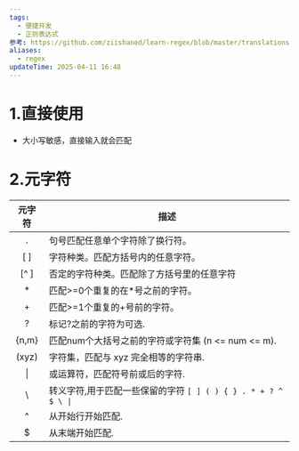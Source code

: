 ```yaml
---
tags:
  - 便捷开发
  - 正则表达式
参考: https://github.com/ziishaned/learn-regex/blob/master/translations/README-cn.md
aliases:
  - regex
updateTime: 2025-04-11 16:48
---
```

# 1.直接使用  

- 大小写敏感，直接输入就会匹配  
# 2.元字符  

|  元字符  | 描述                                              |
| :---: | ----------------------------------------------- |
|   .   | 句号匹配任意单个字符除了换行符。                                |
|  [ ]  | 字符种类。匹配方括号内的任意字符。                               |
| [^ ]  | 否定的字符种类。匹配除了方括号里的任意字符                           |
|   *   | 匹配>=0个重复的在*号之前的字符。                              |
|   +   | 匹配>=1个重复的+号前的字符。                                |
|   ?   | 标记?之前的字符为可选.                                    |
| {n,m} | 匹配num个大括号之前的字符或字符集 (n <= num <= m).             |
| (xyz) | 字符集，匹配与 xyz 完全相等的字符串.                           |
|  \|   | 或运算符，匹配符号前或后的字符.                                |
|   \   | 转义字符,用于匹配一些保留的字符 `[ ] ( ) { } . * + ? ^ $ \ \|` |
|   ^   | 从开始行开始匹配.                                       |
|   $   | 从末端开始匹配.                                        |

